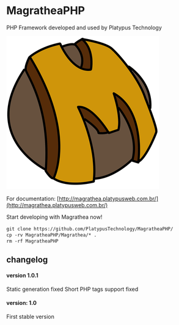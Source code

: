 # MagratheaPHP
PHP Framework developed and used by Platypus Technology

![Magrathea](https://raw.githubusercontent.com/PlatypusTechnology/MagratheaPHP/master/documentation/logo/magrathea.png)

For documentation:
[http://magrathea.platypusweb.com.br/](http://magrathea.platypusweb.com.br/)

Start developing with Magrathea now!

```
git clone https://github.com/PlatypusTechnology/MagratheaPHP/
cp -rv MagratheaPHP/Magrathea/* .
rm -rf MagratheaPHP
```

## changelog

#### version 1.0.1
Static generation fixed
Short PHP tags support fixed

#### version: 1.0
First stable version



